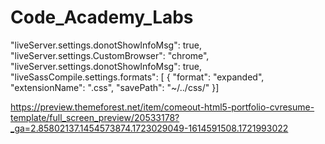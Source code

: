 # Code_Academy_Labs


"liveServer.settings.donotShowInfoMsg": true, 
    "liveServer.settings.CustomBrowser": "chrome", 
    "liveServer.settings.donotShowInfoMsg": true, 
    "liveSassCompile.settings.formats": [ { "format": "expanded", "extensionName": ".css", "savePath": "~/../css/" }]


https://preview.themeforest.net/item/comeout-html5-portfolio-cvresume-template/full_screen_preview/20533178?_ga=2.85802137.1454573874.1723029049-1614591508.1721993022
